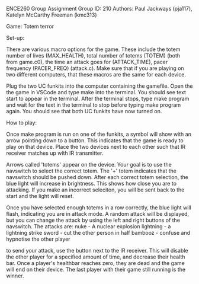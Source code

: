ENCE260 Group Assignment
Group ID: 210
Authors: Paul Jackways (pja117), Katelyn McCarthy Freeman (kmc313)

Game: Totem terror

Set-up: 

There are various macro options for the game. These include the totem number of lives (MAX_HEALTH), total number of totems (TOTEM) (both from game.c0), the time an attack goes for (ATTACK_TIME), pacer frequency (PACER_FREQ) (attack.c). Make sure that if you are playing on two different computers, that these macros are the same for each device.

Plug the two UC funkits into the computer containing the gamefile. Open the the game in VSCode and type make into the terminal. You should see text start to appear in the terminal. After the terminal stops, type make program and wait for the text in the terminal to stop before typing make program again. You should see that both UC funkits have now turned on.

How to play:

Once make program is run on one of the funkits, a symbol will show with an arrow pointing down to a button. This indicates that the game is ready to play on that device. 
Place the two devices next to each other such that IR receiver matches up with IR transmitter. 

Arrows called 'totems' appear on the device. Your goal is to use the navswitch to select the correct totem. The '+' totem indicates that the navswitch should be pushed down. 
After each correct totem selection, the blue light will increase in brightness. This shows how close you are to attacking.
If you make an incorrect seleciton, you will be sent back to the start and the light will reset.

Once you have selected enough totems in a row correctly, the blue light will flash, indicating you are in attack mode. A random attack will be displayed, but you can change the attack by using the left and right buttons of the navswitch. 
The attacks are:
nuke - A nuclear explosion
lightning - a lightning strike
sword - cut the other person in half
bambooz - confuse and hypnotise the other player

to send your attack, use the button next to the IR receiver. This will disable the other player for a specified amount of time, and decrease their health bar.
Once a player's healthbar reaches zero, they are dead and the game will end on their device. The last player with their game still running is the winner.


